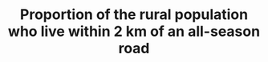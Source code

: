 ---
data_non_statistical: true
goal_meta_link: http://unstats.un.org/sdgs/files/metadata-compilation/Metadata-Goal-9.pdf
graph: null
graph_title: Proportion of the rural population who live within 2 km of an all-season
  road
graph_type: null
has_metadata: false
indicator: 9.1.1
indicator_name: Proportion of the rural population who live within 2 km of an all-season
  road
indicator_sort_order: 09-01-01
indicator_variable: null
layout: indicator
permalink: /9-1-1/
published: true
reporting_status: notstarted
sdg_goal: 9
source_active_1: true
source_notes_1: null
source_title_1: null
target: Develop quality, reliable, sustainable and resilient infrastructure, including
  regional and transborder infrastructure, to support economic development and human
  well-being, with a focus on affordable and equitable access for all.
target_id: '9.1'
title: Proportion of the rural population who live within 2 km of an all-season road
un_custodial_agency: 'World Bank (Partnering Agencies: UNEP, UNECE)'
un_designated_tier: '3'
variable_description: null
variable_notes: null
---